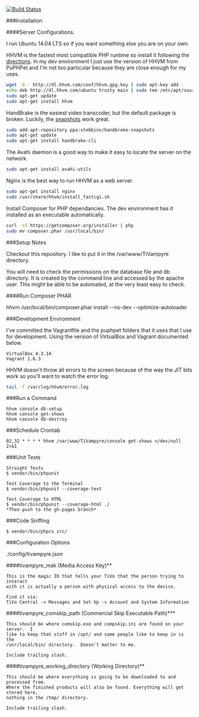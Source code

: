 [![Build Status](https://travis-ci.org/jimlind/TiVampyre.png?branch=master)](https://travis-ci.org/jimlind/TiVampyre)

###Installation

####Server Configurations.

I run Ubuntu 14.04 LTS so if you want something else you are on your own.

HHVM is the fastest most compatible PHP runtime so install it following the 
[directions](https://github.com/facebook/hhvm/wiki/Prebuilt-Packages-on-Ubuntu-14.04).
In my dev environment I just use the version of HHVM from PuPHPet and I'm not too 
particular because they are close enough for my uses.

```sh
wget -O - http://dl.hhvm.com/conf/hhvm.gpg.key | sudo apt-key add -
echo deb http://dl.hhvm.com/ubuntu trusty main | sudo tee /etc/apt/sources.list.d/hhvm.list
sudo apt-get update
sudo apt-get install hhvm
```

HandBrake is the easiest video transcoder, but the default package is broken. Luckily,
the [snapshots](https://launchpad.net/~stebbins/+archive/ubuntu/handbrake-snapshots) work great.

```sh
sudo add-apt-repository ppa:stebbins/handbrake-snapshots 
sudo apt-get update
sudo apt-get install handbrake-cli
```

The Avahi daemon is a good way to make it easy to locate the server on the network.

```sh
sudo apt-get install avahi-utils
```

Nginx is the best way to run HHVM as a web server. 
```sh
sudo apt-get install nginx
sudo /usr/share/hhvm/install_fastcgi.sh

```

Install Composer for PHP dependancies. The dev environment has it installed as an executable
automatically.

```sh
curl -sS https://getcomposer.org/installer | php
sudo mv composer.phar /usr/local/bin/
```

###Setup Notes

Checkout this repository. I like to put it in the /var/www/TiVampyre directory.

You will need to check the permissions on the database file and db directory.
It is created by the command line and accessed by the apache user.
This might be able to be automated, at the very least easy to check.

####Run Composer PHAR

hhvm /usr/local/bin/composer.phar install --no-dev --optimize-autoloader

###Development Environment

I've committed the Vagrantfile and the puphpet folders that it uses that I use for 
development. Using the version of VirtualBox and Vagrant documented below.

```
VirtualBox 4.3.14
Vagrant 1.6.3
```

HHVM doesn't throw all errors to the screen because of the way the JIT bits work so
you'll want to watch the error log.

```sh
tail -f /var/log/hhvm/error.log
```

###Run a Command

    hhvm console db-setup
    hhvm console get-shows
    hhvm console db-destroy

###Schedule Crontab
```
02,32 * * * * hhvm /var/www/TiVampyre/console get-shows >/dev/null 2>&1    
```

###Unit Tests

    Straight Tests
    $ vendor/bin/phpunit

    Test Coverage to the Terminal
    $ vendor/bin/phpunit --coverage-text

    Test Coverage to HTML
    $ vendor/bin/phpunit --coverage-html ./
    *Then push to the gh-pages branch*

###Code Sniffing

    $ vendor/bin/phpcs src/

###Configuration Options

./config/tivampyre.json

####tivampyre_mak (Media Access Key)**

    This is the magic ID that tells your TiVo that the person trying to interact
    with it is actually a person with physical access to the device.

    Find it via:
    TiVo Central -> Messages and Set Up -> Account and System Information

####tivampyre_comskip_path (Commercial Skip Executable Path)***

    This should be where comskip.exe and compskip.ini are found on your server.  I
    like to keep that stuff in /opt/ and some people like to keep in is the
    /usr/local/bin/ directory.  Doesn't matter to me.

    Include trailing slash.

####tivampyre_working_directory (Working Directory)**

    This should be where everything is going to be downloaded to and processed from.
    Where the finished products will also be found. Everything will get stored here,
    nothing in the /tmp/ directory.

    Include trailing slash.